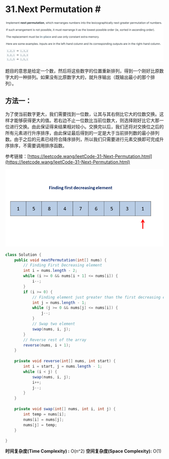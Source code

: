# 31.Next Permutation \#

![](.gitbook/assets/ying-mu-kuai-zhao-20190731-shang-wu-11.23.35.png)

题目的意思是给定一个数，然后将这些数字的位置重新排列，得到一个刚好比原数字大的一种排列。如果没有比原数字大的，就升序输出（既输出最小的那个排列）。

## 方法一：

为了使当前数字更大，我们需要找到一位数，让其与其右侧比它大的位数交换。这样才能够获得更大的值。若右边不止一位数比当前位数大，则选择刚好比它大那一位进行交换。由此保证得来结果相对较小。交换完以后，我们还将对交换位之后的所有元素进行升序排序，由此保证最后得到的一定是大于当前排列数的最小排列数。由于之后的元素已经符合降序排列，所以我们只需要进行元素交换即可完成升序排序，不需要调用排序函数。

参考链接：[https://leetcode.wang/leetCode-31-Next-Permutation.html](https://leetcode.wang/leetCode-31-Next-Permutation.html)

![](.gitbook/assets/image%20%287%29.png)

```java
class Solution {
    public void nextPermutation(int[] nums) {
        // Finding First Decreasing element
        int i = nums.length - 2;
        while (i >= 0 && nums[i + 1] <= nums[i]) {
            i--;
        }
        if (i >= 0) {
            // Finding element just greater than the first decreasing element
            int j = nums.length - 1;
            while (j >= 0 && nums[j] <= nums[i]) {
                j--;
            }
            // Swap two element
            swap(nums, i, j);
        }
        // Reverse rest of the array
        reverse(nums, i + 1);
    }
    
    private void reverse(int[] nums, int start) {
        int i = start, j = nums.length - 1;
        while (i < j) {
            swap(nums, i, j);
            i++;
            j--;
        }
    }
    
    private void swap(int[] nums, int i, int j) {
        int temp = nums[i];
        nums[i] = nums[j];
        nums[j] = temp;
    }
    
}
```

**时间复杂度\(Time Complexity\) :** O\(n^2\)          **空间复杂度\(Space Complexity\):** O\(1\)

